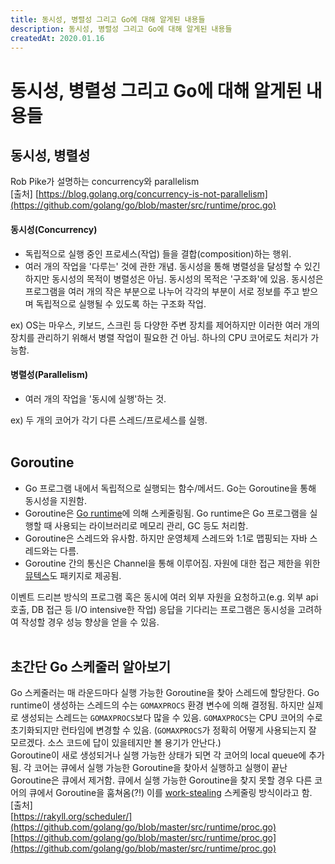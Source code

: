 ```yaml
---
title: 동시성, 병렬성 그리고 Go에 대해 알게된 내용들
description: 동시성, 병렬성 그리고 Go에 대해 알게된 내용들
createdAt: 2020.01.16
---
```


# 동시성, 병렬성 그리고 Go에 대해 알게된 내용들

## 동시성, 병렬성
Rob Pike가 설명하는 concurrency와 parallelism  
[출처] [https://blog.golang.org/concurrency-is-not-parallelism](https://github.com/golang/go/blob/master/src/runtime/proc.go)  
#### 동시성(Concurrency)
- 독립적으로 실행 중인 프로세스(작업) 들을 결합(composition)하는 행위.
- 여러 개의 작업을 '다루는' 것에 관한 개념.
동시성을 통해 병렬성을 달성할 수 있긴 하지만 동시성의 목적이 병렬성은 아님. 동시성의 목적은 '구조화'에 있음. 동시성은 프로그램을 여러 개의 작은 부분으로 나누어 각각의 부분이 서로 정보를 주고 받으며 독립적으로 실행될 수 있도록 하는 구조화 작업.

ex) OS는 마우스, 키보드, 스크린 등 다양한 주변 장치를 제어하지만 이러한 여러 개의 장치를 관리하기 위해서 병렬 작업이 필요한 건 아님. 하나의 CPU 코어로도 처리가 가능함. 

#### 병렬성(Parallelism)
- 여러 개의 작업을 '동시에 실행'하는 것.  

ex) 두 개의 코어가 각기 다른 스레드/프로세스를 실행.
<br />
<br />
## Goroutine
- Go 프로그램 내에서 독립적으로 실행되는 함수/메서드. Go는 Goroutine을 통해 동시성을 지원함.
- Goroutine은 [Go runtime](https://golang.org/pkg/runtime/)에 의해 스케줄링됨. Go runtime은 Go 프로그램을 실행할 때 사용되는 라이브러리로 메모리 관리, GC 등도 처리함.
- Goroutine은 스레드와 유사함. 하지만 운영체제 스레드와 1:1로 맵핑되는 자바 스레드와는 다름.
- Goroutine 간의 통신은 Channel을 통해 이루어짐. 자원에 대한 접근 제한을 위한 [뮤텍스](https://golang.org/pkg/sync/#Mutex)도 패키지로 제공됨.

이벤트 드리븐 방식의 프로그램 혹은 동시에 여러 외부 자원을 요청하고(e.g. 외부 api 호출, DB 접근 등 I/O intensive한 작업) 응답을 기다리는 프로그램은 동시성을 고려하여 작성할 경우 성능 향상을 얻을 수 있음.
<br />
<br />
## 초간단 Go 스케줄러 알아보기
Go 스케줄러는 매 라운드마다 실행 가능한 Goroutine을 찾아 스레드에 할당한다. Go runtime이 생성하는 스레드의 수는 `GOMAXPROCS` 환경 변수에 의해 결정됨. 하지만 실제로 생성되는 스레드는 `GOMAXPROCS`보다 많을 수 있음. `GOMAXPROCS`는 CPU 코어의 수로 초기화되지만 런타임에 변경할 수 있음. (`GOMAXPROCS`가 정확히 어떻게 사용되는지 잘 모르겠다. 소스 코드에 답이 있을테지만 볼 용기가 안난다.)  
Goroutine이 새로 생성되거나 실행 가능한 상태가 되면 각 코어의 local queue에 추가됨. 각 코어는 큐에서 실행 가능한 Goroutine을 찾아서 실행하고 실행이 끝난 Goroutine은 큐에서 제거함. 큐에서 실행 가능한 Goroutine을 찾지 못할 경우 다른 코어의 큐에서 Goroutine을 훔쳐옴(?!) 이를 [work-stealing](https://en.wikipedia.org/wiki/Work_stealing) 스케줄링 방식이라고 함.  
[출처]  
[https://rakyll.org/scheduler/](https://github.com/golang/go/blob/master/src/runtime/proc.go)  
[https://github.com/golang/go/blob/master/src/runtime/proc.go](https://github.com/golang/go/blob/master/src/runtime/proc.go)
